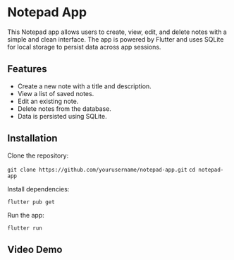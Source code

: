 # Notepad App

This Notepad app allows users to create, view, edit, and delete notes with a simple and clean interface. The app is powered by Flutter and uses SQLite for local storage to persist data across app sessions.

## Features

* Create a new note with a title and description.
* View a list of saved notes.
* Edit an existing note.
* Delete notes from the database.
* Data is persisted using SQLite.

## Installation

Clone the repository:

``` git clone https://github.com/yourusername/notepad-app.git ```
``` cd notepad-app ```

Install dependencies:

``` flutter pub get ```

Run the app:

``` flutter run ```

## Video Demo


